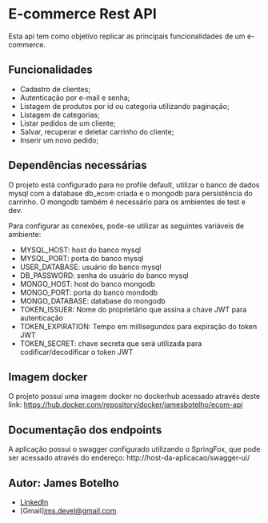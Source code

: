 # E-commerce Rest API

Esta api tem como objetivo replicar as principais funcionalidades de um e-commerce.

## Funcionalidades

* Cadastro de clientes;
* Autenticação por e-mail e senha;
* Listagem de produtos por id ou categoria utilizando paginação;
* Listagem de categorias;
* Listar pedidos de um cliente;
* Salvar, recuperar e deletar carrinho do cliente;
* Inserir um novo pedido;

## Dependências necessárias

O projeto está configurado para no profile default, utilizar o banco de dados mysql com a database db_ecom criada e o mongodb para persistência do carrinho. O mongodb também é necessário para os ambientes de test e dev.

Para configurar as conexões, pode-se utilizar as seguintes variáveis de ambiente:

* MYSQL_HOST: host do banco mysql
* MYSQL_PORT: porta do banco mysql
* USER_DATABASE: usuário do banco mysql
* DB_PASSWORD: senha do usuário do banco mysql
* MONGO_HOST: host do banco mongodb
* MONGO_PORT: porta do banco mondodb
* MONGO_DATABASE: database do mongodb
* TOKEN_ISSUER: Nome do proprietário que assina a chave JWT para autenticação
* TOKEN_EXPIRATION: Tempo em millisegundos para expiração do token JWT
* TOKEN_SECRET: chave secreta que será utilizada para codificar/decodificar o token JWT

## Imagem docker

O projeto possui uma imagem docker no dockerhub acessado através deste link: https://hub.docker.com/repository/docker/jamesbotelho/ecom-api

## Documentação dos endpoints

A aplicação possui o swagger configurado utilizando o SpringFox, que pode ser acessado através do endereço: http://host-da-aplicacao/swagger-ui/

## Autor: James Botelho
* [LinkedIn](https://br.linkedin.com/in/james-de-oliveira-botelho-67344914b)
* [Gmail]<jms.devel@gmail.com>
